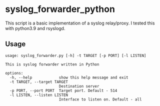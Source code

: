 # syslog_forwarder_python
This script is a basic implementation of a syslog relay/proxy. I tested this with python3.9 and rsyslogd. 

## Usage

```
usage: syslog_forwarder.py [-h] -t TARGET [-p PORT] [-l LISTEN]

This is syslog forwarder written in Python

options:
  -h, --help            show this help message and exit
  -t TARGET, --target TARGET
                        Destination server
  -p PORT, --port PORT  Target port. Default - 514
  -l LISTEN, --listen LISTEN
                        Interface to listen on. Default - all
```
